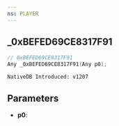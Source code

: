 ```yaml
---
ns: PLAYER
---
```

## _0xBEFED69CE8317F91

```c
// 0xBEFED69CE8317F91
Any _0xBEFED69CE8317F91(Any p0);
```

```
NativeDB Introduced: v1207
```

## Parameters
* **p0**:
